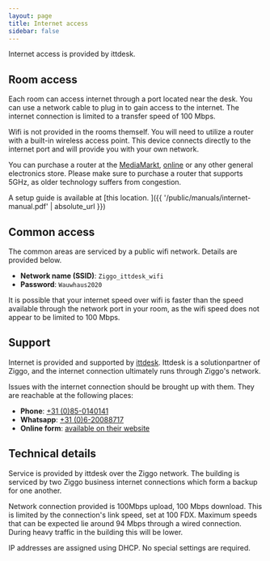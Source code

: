 ```yaml
---
layout: page
title: Internet access
sidebar: false
---
```


Internet access is provided by ittdesk. 

## Room access
Each room can access internet through a port located near the desk. You can use a network cable to plug in to gain access to the internet. The internet connection is limited to a transfer speed of 100 Mbps.

Wifi is not provided in the rooms themself. You will need to utilize a router with a built-in wireless access point. This device connects directly to the internet port and will provide you with your own network.

You can purchase a router at the [MediaMarkt](https://www.mediamarkt.nl/nl/store/mediamarkt-maastricht-866), [online](https://tweakers.net/modems-en-routers/vergelijken/#filter:TYmxCsMgGAbf5ZszaCE0-ABtKXRyDBlEviY_SCIqGRJ899it03F3J2TdmYpdtmgZ6ItsK8zXhcwO0c20chBGK9U0iedH2m-SI_1DQmHKMCduur__uLsAM-LtMNUOg9LDX-2fr6P1Wi8) or any other general electronics store. Please make sure to purchase a router that supports 5GHz, as older technology suffers from congestion.

A setup guide is available at [this location. <span class="iconify" data-icon="mdi-file-pdf-box"></span>]({{ '/public/manuals/internet-manual.pdf'  | absolute_url }})

## Common access
The common areas are serviced by a public wifi network. Details are provided below.

- **Network name (SSID)**: `Ziggo_ittdesk_wifi`
- **Password**: `Wauwhaus2020`

It is possible that your internet speed over wifi is faster than the speed available through the network port in your room, as the wifi speed does not appear to be limited to 100 Mbps.

## Support

Internet is provided and supported by [ittdesk](https://www.ittdesk.nl/en/). Ittdesk is a solutionpartner of Ziggo, and the internet connection ultimately runs through Ziggo's network.

Issues with the internet connection should be brought up with them. They are reachable at the following places:

- **<span class="iconify" data-icon="mdi-phone"></span> Phone**: [+31 (0)85-0140141](tel:+31850140141)
- **<span class="iconify" data-icon="mdi-whatsapp"></span> Whatsapp**: [+31 (0)6-20088717](https://wa.me/31620088717)
- **<span class="iconify" data-icon="mdi-book-information-variant"></span> Online form**: [available on their website](https://www.ittdesk.nl/en/supportformulier/)

## Technical details
Service is provided by ittdesk over the Ziggo network. The building is serviced by two Ziggo business internet connections which form a backup for one another.

Network connection provided is 100Mbps upload, 100 Mbps download. This is limited by the connection's link speed, set at 100 FDX. Maximum speeds that can be expected lie around 94 Mbps through a wired connection. During heavy traffic in the building this will be lower.

IP addresses are assigned using DHCP. No special settings are required.